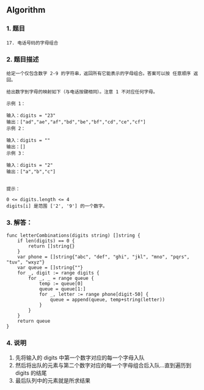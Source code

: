 ## Algorithm
### 1. 题目
```
17. 电话号码的字母组合
```
### 2. 题目描述
```
给定一个仅包含数字 2-9 的字符串，返回所有它能表示的字母组合。答案可以按 任意顺序 返回。

给出数字到字母的映射如下（与电话按键相同）。注意 1 不对应任何字母。

示例 1：

输入：digits = "23"
输出：["ad","ae","af","bd","be","bf","cd","ce","cf"]
示例 2：

输入：digits = ""
输出：[]
示例 3：

输入：digits = "2"
输出：["a","b","c"]
 

提示：

0 <= digits.length <= 4
digits[i] 是范围 ['2', '9'] 的一个数字。

```

### 3. 解答：
```golang
func letterCombinations(digits string) []string {
	if len(digits) == 0 {
		return []string{}
	}
	var phone = []string{"abc", "def", "ghi", "jkl", "mno", "pqrs", "tuv", "wxyz"}
	var queue = []string{""}
	for _, digit := range digits {
		for _, _ = range queue {
			temp := queue[0]
			queue = queue[1:]
			for _, letter := range phone[digit-50] {
				queue = append(queue, temp+string(letter))
			}
		}
	}
	return queue
}
```
### 4. 说明
1. 先将输入的 digits 中第一个数字对应的每一个字母入队
2. 然后将出队的元素与第二个数字对应的每一个字母组合后入队...直到遍历到 digits 的结尾
3. 最后队列中的元素就是所求结果